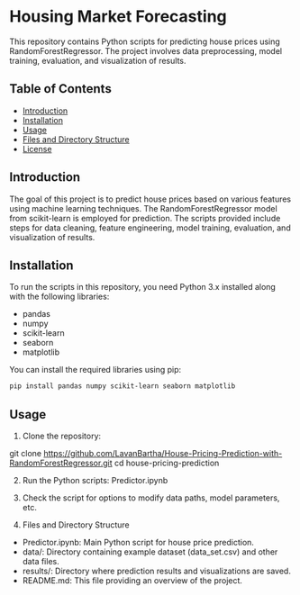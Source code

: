 # Housing Market Forecasting

This repository contains Python scripts for predicting house prices using RandomForestRegressor. The project involves data preprocessing, model training, evaluation, and visualization of results.

## Table of Contents
- [Introduction](#introduction)
- [Installation](#installation)
- [Usage](#usage)
- [Files and Directory Structure](#files-and-directory-structure)
- [License](#license)

## Introduction
The goal of this project is to predict house prices based on various features using machine learning techniques. The RandomForestRegressor model from scikit-learn is employed for prediction. The scripts provided include steps for data cleaning, feature engineering, model training, evaluation, and visualization of results.

## Installation
To run the scripts in this repository, you need Python 3.x installed along with the following libraries:
- pandas
- numpy
- scikit-learn
- seaborn
- matplotlib

You can install the required libraries using pip:

```bash
pip install pandas numpy scikit-learn seaborn matplotlib
```

## Usage
1. Clone the repository:

git clone https://github.com/LavanBartha/House-Pricing-Prediction-with-RandomForestRegressor.git
cd house-pricing-prediction

2. Run the Python scripts:
    Predictor.ipynb

3. Check the script for options to modify data paths, model parameters, etc.

4. Files and Directory Structure
- Predictor.ipynb: Main Python script for house price prediction.
- data/: Directory containing example dataset (data_set.csv) and other data files.
- results/: Directory where prediction results and visualizations are saved.
- README.md: This file providing an overview of the project.


